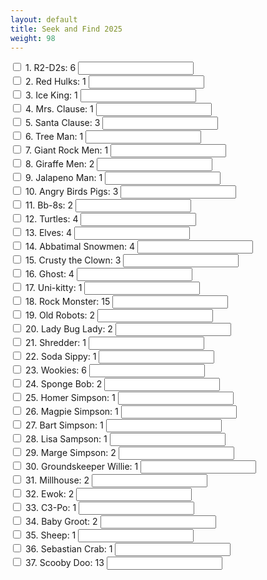 ```yaml
---
layout: default
title: Seek and Find 2025
weight: 98
---
```


<input type="checkbox"> 1. R2-D2s: 6 <input type="text"><br>
<input type="checkbox"> 2. Red Hulks: 1 <input type="text"><br>
<input type="checkbox"> 3. Ice King: 1 <input type="text"><br>
<input type="checkbox"> 4. Mrs. Clause: 1 <input type="text"><br>
<input type="checkbox"> 5. Santa Clause: 3 <input type="text"><br>
<input type="checkbox"> 6. Tree Man: 1 <input type="text"><br>
<input type="checkbox"> 7. Giant Rock Men: 1 <input type="text"><br>
<input type="checkbox"> 8. Giraffe Men: 2 <input type="text"><br>
<input type="checkbox"> 9. Jalapeno Man: 1 <input type="text"><br>
<input type="checkbox"> 10. Angry Birds Pigs: 3 <input type="text"><br>
<input type="checkbox"> 11. Bb-8s: 2 <input type="text"><br>
<input type="checkbox"> 12. Turtles: 4 <input type="text"><br>
<input type="checkbox"> 13. Elves: 4 <input type="text"><br>
<input type="checkbox"> 14. Abbatimal Snowmen: 4 <input type="text"><br>
<input type="checkbox"> 15. Crusty the Clown: 3 <input type="text"><br>
<input type="checkbox"> 16. Ghost: 4 <input type="text"><br>
<input type="checkbox"> 17. Uni-kitty: 1 <input type="text"><br>
<input type="checkbox"> 18. Rock Monster: 15 <input type="text"><br>
<input type="checkbox"> 19. Old Robots: 2 <input type="text"><br>
<input type="checkbox"> 20. Lady Bug Lady: 2 <input type="text"><br>
<input type="checkbox"> 21. Shredder: 1 <input type="text"><br>
<input type="checkbox"> 22. Soda Sippy: 1 <input type="text"><br>
<input type="checkbox"> 23. Wookies: 6 <input type="text"><br>
<input type="checkbox"> 24. Sponge Bob: 2 <input type="text"><br>
<input type="checkbox"> 25. Homer Simpson: 1 <input type="text"><br>
<input type="checkbox"> 26. Magpie Simpson: 1 <input type="text"><br>
<input type="checkbox"> 27. Bart Simpson: 1 <input type="text"><br>
<input type="checkbox"> 28. Lisa Sampson: 1 <input type="text"><br>
<input type="checkbox"> 29. Marge Simpson: 2 <input type="text"><br>
<input type="checkbox"> 30. Groundskeeper Willie: 1 <input type="text"><br>
<input type="checkbox"> 31. Millhouse: 2 <input type="text"><br>
<input type="checkbox"> 32. Ewok: 2 <input type="text"><br>
<input type="checkbox"> 33. C3-Po: 1 <input type="text"><br>
<input type="checkbox"> 34. Baby Groot: 2 <input type="text"><br>
<input type="checkbox"> 35. Sheep: 1 <input type="text"><br>
<input type="checkbox"> 36. Sebastian Crab: 1 <input type="text"><br>
<input type="checkbox"> 37. Scooby Doo: 13 <input type="text"><br>
